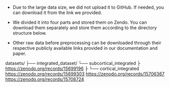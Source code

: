 - Due to the large data size, we did not upload it to GitHub. If needed, you can download it from the link we provided.

- We divided it into four parts and stored them on Zendo. You can download them separately and store them according to the directory structure below.

- Other raw data before preprocessing can be downloaded through their respective publicly available links provided in our documentation and paper.

datasets/
├── integrated_dataset/
        └── subcortical_integrated 
        ├   https://zenodo.org/records/15699196
        ├
        └── cortical_integrated
            https://zenodo.org/records/15699303
            https://zenodo.org/records/15706367
            https://zenodo.org/records/15708724